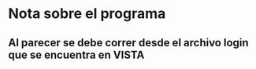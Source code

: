 # Nota sobre el programa

## Al parecer se debe correr desde el archivo login que se encuentra en VISTA